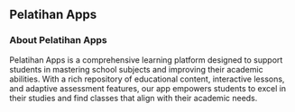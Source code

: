## Pelatihan Apps

### About Pelatihan Apps
Pelatihan Apps is a comprehensive learning platform designed to support students in mastering school subjects and improving their academic abilities. With a rich repository of educational content, interactive lessons, and adaptive assessment features, our app empowers students to excel in their studies and find classes that align with their academic needs.
